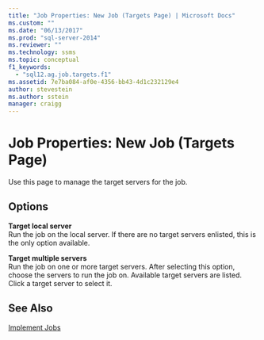 ```yaml
---
title: "Job Properties: New Job (Targets Page) | Microsoft Docs"
ms.custom: ""
ms.date: "06/13/2017"
ms.prod: "sql-server-2014"
ms.reviewer: ""
ms.technology: ssms
ms.topic: conceptual
f1_keywords: 
  - "sql12.ag.job.targets.f1"
ms.assetid: 7e7ba084-af0e-4356-bb43-4d1c232129e4
author: stevestein
ms.author: sstein
manager: craigg
---
```

# Job Properties: New Job (Targets Page)
  Use this page to manage the target servers for the job.  
  
## Options  
 **Target local server**  
 Run the job on the local server. If there are no target servers enlisted, this is the only option available.  
  
 **Target multiple servers**  
 Run the job on one or more target servers. After selecting this option, choose the servers to run the job on. Available target servers are listed. Click a target server to select it.  
  
## See Also  
 [Implement Jobs](implement-jobs.md)  
  
  
